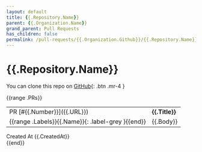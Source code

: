 ```yaml
---
layout: default
title: {{.Repository.Name}}
parent: {{.Organization.Name}}
grand_parent: Pull Requests
has_children: false
permalink: /pull-requests/{{.Organization.Github}}/{{.Repository.Name}}
---
```


# {{.Repository.Name}}

You can clone this repo on <span class="fs-3">[GitHub]({{.Repository.Link}}){: .btn .mr-4 }</span>

{{range .PRs}}
<div>
    <table>
        <tr>
            <td>
                PR [#{{.Number}}]({{.URL}})
            </td>
            <td>
                <b>
                    {{.Title}}
                </b>
            </td>
        </tr>
        <tr>
            <td>
                {{range .Labels}}{{.Name}}{: .label-grey }{{end}}
            </td>
            <td>
                {{.Body}}
            </td>
        </tr>
    </table>
    <div class="right-align">
        Created At {{.CreatedAt}}
    </div>
</div>
{{end}}
